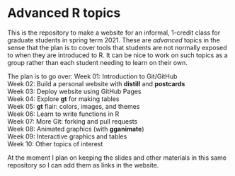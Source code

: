 # Advanced R topics

This is the repository to make a website for an informal, 1-credit class for graduate students in spring term 2021.  These are *advanced* topics in the sense that the plan is to cover tools that students are not normally exposed to when they are introduced to R. It can be nice to work on such topics as a group rather than each student needing to learn on their own.

The plan is to go over:
Week 01: Introduction to Git/GitHub  
Week 02: Build a personal website with **distill** and **postcards**  
Week 03: Deploy website using GitHub Pages  
Week 04: Explore **gt** for making tables  
Week 05: **gt** flair: colors, images, and themes    
Week 06: Learn to write functions in R  
Week 07: More Git: forking and pull requests  
Week 08: Animated graphics (with **gganimate**)  
Week 09: Interactive graphics and tables     
Week 10: Other topics of interest  

At the moment I plan on keeping the slides and other materials in this same repository so I can add them as links in the website.
